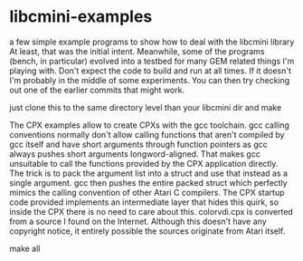# libcmini-examples
a few simple example programs to show how to deal with the libcmini library
At least, that was the initial intent. Meanwhile, some of the programs (bench, in particular) evolved into a testbed for many GEM related things I'm playing with.
Don't expect the code to build and run at all times. If it doesn't I'm probably in the middle of some experiments. You can then try checking out one of the earlier commits that might work.

just clone this to the same directory level than your libcmini dir and make

The CPX examples allow to create CPXs with the gcc toolchain. gcc calling conventions normally don't allow calling functions that aren't compiled by gcc itself and have short arguments through function pointers as gcc always pushes short arguments longword-aligned. That makes gcc unsuitable to call the functions provided by the CPX application directly.
The trick is to pack the argument list into a struct and use that instead as a single argument. gcc then pushes the entire packed struct which perfectly mimics the calling convention of other Atari C compilers. The CPX startup code provided implements an intermediate layer that hides this quirk, so inside the CPX there is no need to care about this.
colorvdi.cpx is converted from a source I found on the Internet. Although this doesn't have any copyright notice, it entirely possible the sources originate from Atari itself. 

make all

